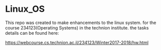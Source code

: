 # Linux_OS
This repo was created to make enhancements to the linux system.
for the course 234123(Operating Systems) in the technion institute.
the tasks details can be found here:

https://webcourse.cs.technion.ac.il/234123/Winter2017-2018/hw.html
